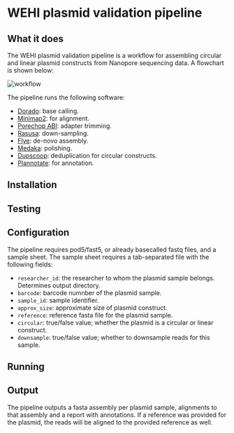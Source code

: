 # WEHI plasmid validation pipeline

## What it does

The WEHI plasmid validation pipeline is a workflow for assembling circular and linear plasmid constructs from Nanopore sequencing data. A flowchart is shown below:

![workflow](workflow.png)

The pipeline runs the following software:

- [Dorado](https://github.com/nanoporetech/dorado): base calling.
- [Minimap2](https://github.com/lh3/minimap2): for alignment.
- [Porechop ABI](https://github.com/bonsai-team/Porechop_ABI): adapter trimming.
- [Rasusa](https://github.com/mbhall88/rasusa): down-sampling.
- [Flye](https://github.com/fenderglass/Flye): de-novo assembly.
- [Medaka](https://github.com/nanoporetech/medaka): polishing.
- [Dupscoop](https://github.com/mckennalab/DupScoop): deduplication for circular constructs.
- [Plannotate](https://github.com/mmcguffi/pLannotate): for annotation.

## Installation

## Testing

## Configuration

The pipeline requires pod5/fast5, or already basecalled fastq files, and a sample sheet. The sample sheet requires a tab-separated file with the following fields:

- `researcher_id`: the researcher to whom the plasmid sample belongs. Determines output directory.
- `barcode`: barcode numnber of the plasmid sample.
- `sample_id`: sample identifier.
- `approx_size`: approximate size of plasmid construct.
- `reference`: reference fasta file for the plasmid sample.
- `circular`: true/false value; whether the plasmid is a circular or linear construct.
- `downsample`: true/false value; whether to downsample reads for this sample.

## Running

## Output

The pipeline outputs a fasta assembly per plasmid sample, alignments to that assembly and a report with annotations. If a reference was provided for the plasmid, the reads will be aligned to the provided reference as well.
